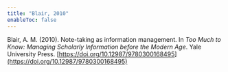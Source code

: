 ```yaml
---
title: "Blair, 2010"
enableToc: false
---
```


Blair, A. M. (2010). Note-taking as information management. In *Too Much to Know: Managing Scholarly Information before the Modern Age*. Yale University Press. [https://doi.org/10.12987/9780300168495](https://doi.org/10.12987/9780300168495)
